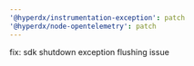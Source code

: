 ```yaml
---
'@hyperdx/instrumentation-exception': patch
'@hyperdx/node-opentelemetry': patch
---
```


fix: sdk shutdown exception flushing issue

